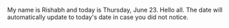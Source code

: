My name is Rishabh and today is Thursday, June 23. Hello all. The date will automatically update to today's date in case you did not notice.
